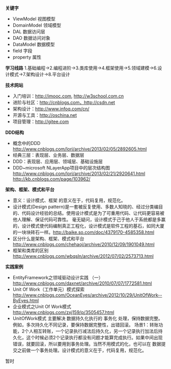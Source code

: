 **关键字**
- ViewModel 视图模型
- DomainModel 领域模型
- DAL 数据访问层
- DAO 数据访问对象
- DataModel 数据模型
- field 字段
- property 属性

**学习线路**
1.基础编程->2.编程进阶->3.类库使用->4.框架使用->5.领域建模->6.设计模式->7.架构设计->8.平台设计

**技术网站**
- 入门培训：http://imooc.com, http://w3school.com.cn
- 进阶与社区：http://cnblogs.com，http://csdn.net
- 架构设计：http://www.infoq.com/cn/
- 开源与工具：http://oschina.net
- 项目管理：http://gitee.com

**DDD结构**
- 概念中的DDD
http://www.cnblogs.com/lori/archive/2013/02/05/2892605.html
- 经典三层：表现层、业务层、数据层
- DDD：表现层、应用层、领域层、基础设施层
- DDD~microsoft NLayerApp项目中的层次结构图
http://www.cnblogs.com/lori/archive/2013/02/21/2920641.html
http://kb.cnblogs.com/page/103962/

**架构、框架、模式和平台**
- 意义：设计模式、框架 的意义在于，代码复用，规范化。
- 设计模式(Design pattern)是一套被反复使用、多数人知晓的、经过分类编目的、代码设计经验的总结。使用设计模式是为了可重用代码、让代码更容易被他人理解、保证代码可靠性。 毫无疑问，设计模式于己于他人于系统都是多赢的，设计模式使代码编制真正工程化，设计模式是软件工程的基石，如同大厦的一块块砖石一样。http://baike.so.com/doc/4379170-4585358.html
- 区分什么是架构、框架、模式和平台
http://www.cnblogs.com/chehaoj/archive/2010/12/09/1901049.html
- 框架和类库的区别
http://www.cnblogs.com/wbqsln/archive/2012/07/02/2573713.html

**实践案例**
- EntityFramework之领域驱动设计实践 （一）
http://www.cnblogs.com/daxnet/archive/2010/07/07/1772581.html
- Unit Of Work（工作单元）模式探索
http://www.cnblogs.com/OceanEyes/archive/2012/10/29/UnitOfWork--ByEyes.html
- 企业模式之Unit Of Work模式
http://www.cnblogs.com/zxj159/p/3505457.html
- UnitOfWork模式 主要解决 数据持久化执行的 事务化 处理，保持数据完整。例如，多次持久化不同记录，要保持数据完整性，出错回滚。
场景1：转账功能，2个人相互转账，一个记录执行减法后持久化，另一个记录执行加法后持久化，这个时候必须2个记录执行都没有问题才能算完成执行。如果中间出现错误，就要回滚，所以要用到事务处理。当然不用模式的化，也可以在 数据提交之前做一个事务处理。设计模式的意义在于，代码复用，规范化。


暂时


